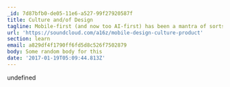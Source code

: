 ```yaml
---
_id: 7d87bfb0-de05-11e6-a527-99f27920587f
title: Culture and/of Design
tagline: Mobile-first (and now too AI-first) has been a mantra of sorts in design
url: 'https://soundcloud.com/a16z/mobile-design-culture-product'
section: learn
email: a829df4f1790ff6fd5d8c526f7502879
body: Some random body for this
date: '2017-01-19T05:09:44.813Z'
---
```

undefined
